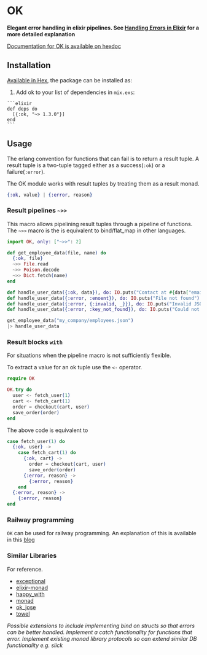 # OK

**Elegant error handling in elixir pipelines. See [Handling Errors in Elixir](http://insights.workshop14.io/2015/10/18/handling-errors-in-elixir-no-one-say-monad.html) for a more detailed explanation**

[Documentation for OK is available on hexdoc](https://hexdocs.pm/ok)

## Installation

[Available in Hex](https://hex.pm/packages/ok), the package can be installed as:

  1. Add ok to your list of dependencies in `mix.exs`:

    ```elixir
    def deps do
      [{:ok, "~> 1.3.0"}]
    end
    ```

## Usage

The erlang convention for functions that can fail is to return a result tuple.
A result tuple is a two-tuple tagged either as a success(`:ok`) or a failure(`:error`).

The OK module works with result tuples by treating them as a result monad.

```elixir
{:ok, value} | {:error, reason}
```

### Result pipelines `~>>`

This macro allows pipelining result tuples through a pipeline of functions.
The `~>>` macro is the is equivalent to bind/flat_map in other languages.

```elixir
import OK, only: ["~>>": 2]

def get_employee_data(file, name) do
  {:ok, file}
  ~>> File.read
  ~>> Poison.decode
  ~>> Dict.fetch(name)
end

def handle_user_data({:ok, data}), do: IO.puts("Contact at #{data["email"]}")
def handle_user_data({:error, :enoent}), do: IO.puts("File not found")
def handle_user_data({:error, {:invalid, _}}), do: IO.puts("Invalid JSON")
def handle_user_data({:error, :key_not_found}), do: IO.puts("Could not find employee")

get_employee_data("my_company/employees.json")
|> handle_user_data
```

### Result blocks `with`

For situations when the pipeline macro is not sufficiently flexible.

To extract a value for an ok tuple use the `<-` operator.

```elixir
require OK

OK.try do
  user <- fetch_user(1)
  cart <- fetch_cart(1)
  order = checkout(cart, user)
  save_order(order)
end
```

The above code is equivalent to
```elixir
case fetch_user(1) do
  {:ok, user} ->
    case fetch_cart(1) do
      {:ok, cart} ->
        order = checkout(cart, user)
        save_order(order)
      {:error, reason} ->
        {:error, reason}
    end
  {:error, reason} ->
    {:error, reason}
end
```

### Railway programming

`OK` can be used for railway programming.
An explanation of this is available in this [blog](http://www.zohaib.me/railway-programming-pattern-in-elixir/)

### Similar Libraries

For reference.

- [exceptional](https://github.com/expede/exceptional)
- [elixir-monad](https://github.com/nickmeharry/elixir-monad)
- [happy_with](https://github.com/vic/happy_with)
- [monad](https://github.com/rmies/monad)
- [ok_jose](https://github.com/vic/ok_jose)
- [towel](https://github.com/knrz/towel)

*Possible extensions to include implementing bind on structs so that errors can be better handled.
Implement a catch functionality for functions that error.
Implement existing monad library protocols so can extend similar DB functionality e.g. slick*
